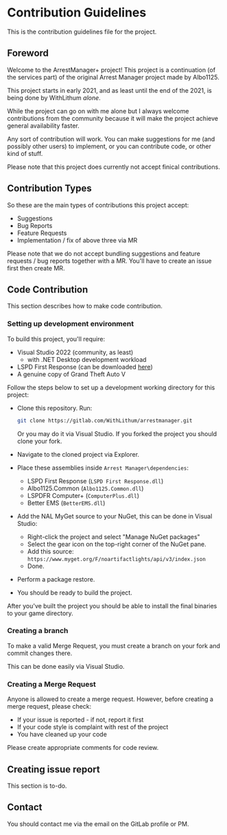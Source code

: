 # Contribution Guidelines

This is the contribution guidelines file for the project.

## Foreword

Welcome to the ArrestManager+ project! This project is a continuation (of the services part) of the original Arrest Manager project made by Albo1125.

This project starts in early 2021, and as least until the end of the 2021, is being done by WithLithum *alone*.

While the project can go on with me alone but I always welcome contributions from the community because it will make the project achieve general availability faster.

Any sort of contribution will work. You can make suggestions for me (and possibly other users) to implement, or you can contribute code, or other kind of stuff.

Please note that this project does currently not accept finical contributions.

## Contribution Types

So these are the main types of contributions this project accept:

* Suggestions
* Bug Reports
* Feature Requests
* Implementation / fix of above three via MR

Please note that we do not accept bundling suggestions and feature requests / bug reports together with a MR. You'll have to create an issue first then create MR.

## Code Contribution

This section describes how to make code contribution.

### Setting up development environment

To build this project, you'll require:

* Visual Studio 2022 (community, as least)
  * with .NET Desktop development workload
* LSPD First Response (can be downloaded [here](https://www.lcpdfr.com/downloads/gta5mods/g17media/7792-lspd-first-response/))
* A genuine copy of Grand Theft Auto V

Follow the steps below to set up a development working directory for this project:

* Clone this repository. Run:
  
  ```sh
  git clone https://gitlab.com/WithLithum/arrestmanager.git
  ```

  Or you may do it via Visual Studio. If you forked the project you should clone your fork.
* Navigate to the cloned project via Explorer.
* Place these assemblies inside `Arrest Manager\dependencies`:
  * LSPD First Response (`LSPD First Response.dll`)
  * Albo1125.Common (`Albo1125.Common.dll`)
  * LSPDFR Computer+ (`ComputerPlus.dll`)
  * Better EMS (`BetterEMS.dll`)
* Add the NAL MyGet source to your NuGet, this can be done in Visual Studio:
  * Right-click the project and select "Manage NuGet packages"
  * Select the gear icon on the top-right corner of the NuGet pane.
  * Add this source: `https://www.myget.org/F/noartifactlights/api/v3/index.json`
  * Done.
* Perform a package restore.
* You should be ready to build the project.

After you've built the project you should be able to install the final binaries to your game directory.

### Creating a branch

To make a valid Merge Request, you must create a branch on your fork and commit changes there.

This can be done easily via Visual Studio.

### Creating a Merge Request

Anyone is allowed to create a merge request. However, before creating a merge request, please check:

* If your issue is reported - if not, report it first
* If your code style is complaint with rest of the project
* You have cleaned up your code

Please create appropriate comments for code review.

## Creating issue report

This section is to-do.

## Contact

You should contact me via the email on the GitLab profile or PM.
